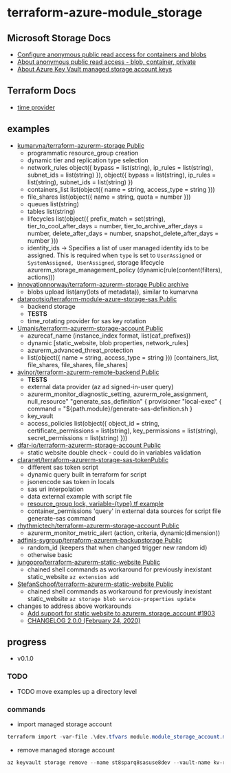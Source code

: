 # terraform-azure-module_storage

## Microsoft Storage Docs

- [Configure anonymous public read access for containers and blobs](https://docs.microsoft.com/en-us/azure/storage/blobs/anonymous-read-access-configure?tabs=portal)
- [About anonymous public read access - blob, container, private](https://docs.microsoft.com/en-us/azure/storage/blobs/anonymous-read-access-configure?tabs=portal#about-anonymous-public-read-access)
- [About Azure Key Vault managed storage account keys](https://docs.microsoft.com/en-us/azure/key-vault/secrets/about-managed-storage-account-keys)

## Terraform Docs

- [time provider](https://registry.terraform.io/providers/hashicorp/time/latest)

## examples

- [kumarvna/terraform-azurerm-storage Public](https://github.com/kumarvna/terraform-azurerm-storage)
  - programmatic resource_group creation
  - dynamic tier and replication type selection
  - network_rules object({ bypass = list(string), ip_rules = list(string), subnet_ids = list(string) }), object({ bypass = list(string), ip_rules = list(string), subnet_ids = list(string) })
  - containers_list list(object({ name = string, access_type = string }))
  - file_shares list(object({ name = string, quota = number }))
  - queues list(string)
  - tables list(string)
  - lifecycles list(object({ prefix_match = set(string), tier_to_cool_after_days = number, tier_to_archive_after_days = number, delete_after_days = number, snapshot_delete_after_days = number }))
  - identity_ids -> Specifies a list of user managed identity ids to be assigned. This is required when `type` is set to `UserAssigned` or `SystemAssigned, UserAssigned`, storage lifecycle azurerm_storage_management_policy (dynamic(rule(content(filters), actions)))
- [innovationnorway/terraform-azurerm-storage Public archive](https://github.com/innovationnorway/terraform-azurerm-storage)
  - blobs upload list(any(lots of metadata)), similar to kumarvna
- [datarootsio/terraform-module-azure-storage-sas Public](https://github.com/datarootsio/terraform-module-azure-storage-sas)
  - backend storage
  - **TESTS**
  - time_rotating provider for sas key rotation
- [Umanis/terraform-azurerm-storage-account Public](https://github.com/Umanis/terraform-azurerm-storage-account)
  - azurecaf_name (instance_index format, list(caf_prefixes))
  - dynamic [static_website, blob properties, network_rules]
  - azurerm_advanced_threat_protection
  - list(object({ name = string, access_type = string })) [containers_list, file_shares, file_shares, file_shares]
- [avinor/terraform-azurerm-remote-backend Public](https://github.com/avinor/terraform-azurerm-remote-backend)
  - **TESTS**
  - external data provider (az ad signed-in-user query)
  - azurerm_monitor_diagnostic_setting, azurerm_role_assignment, null_resource" "generate_sas_definition" { provisioner "local-exec" { command = "${path.module}/generate-sas-definition.sh }
  - key_vault
  - access_policies list(object({ object_id = string, certificate_permissions = list(string), key_permissions = list(string), secret_permissions = list(string) }))
- [dfar-io/terraform-azurerm-storage-account Public](https://github.com/dfar-io/terraform-azurerm-storage-account)
  - static website double check - could do in variables validation
- [claranet/terraform-azurerm-storage-sas-tokenPublic](https://github.com/claranet/terraform-azurerm-storage-sas-token)
  - different sas token script
  - dynamic query built in terraform for script
  - jsonencode sas token in locals
  - sas uri interpolation
  - data external example with script file
  - [resource_group lock, variable-{type}.tf example](https://github.com/claranet/terraform-azurerm-rg)
  - container_permissions 'query' in external data sources for script file generate-sas command
- [rhythmictech/terraform-azurerm-storage-account Public](https://github.com/rhythmictech/terraform-azurerm-storage-account)
  - azurerm_monitor_metric_alert (action, criteria, dynamic(dimension))
- [adfinis-sygroup/terraform-azurerm-backupstorage Public](https://github.com/adfinis-sygroup/terraform-azurerm-backupstorage)
  - random_id (keepers that when changed trigger new random id)
  - otherwise basic
- [jungopro/terraform-azurerm-static-website Public](https://github.com/jungopro/terraform-azurerm-static-website)
  - chained shell commands as workaround for previously inexistant static_website `az extension add`
- [StefanSchoof/terraform-azurerm-static-website Public](https://github.com/StefanSchoof/terraform-azurerm-static-website)
  - chained shell commands as workaround for previously inexistant static_website `az storage blob service-properties update`
- changes to address above workarounds
  - [Add support for static website to azurerm_storage_account #1903](https://github.com/hashicorp/terraform-provider-azurerm/issues/1903)
  - [CHANGELOG 2.0.0 (February 24, 2020)](https://github.com/hashicorp/terraform-provider-azurerm/blob/v2.0.0/CHANGELOG.md)

## progress

- v0.1.0

### TODO

- TODO move examples up a directory level

### commands

- import managed storage account

```powershell
terraform import -var-file .\dev.tfvars module.module_storage_account.module.module_kv_sas[0].azurerm_key_vault_managed_storage_account.kv_mng_st_acc[0] https://kv-rg-sparq-dev-infra.vault.azure.net/storage/st8sparq8sasuse8dev
```

- remove managed storage account

```powershell
az keyvault storage remove --name st8sparq8sasuse8dev --vault-name kv-rg-sparq-dev-infra
```
